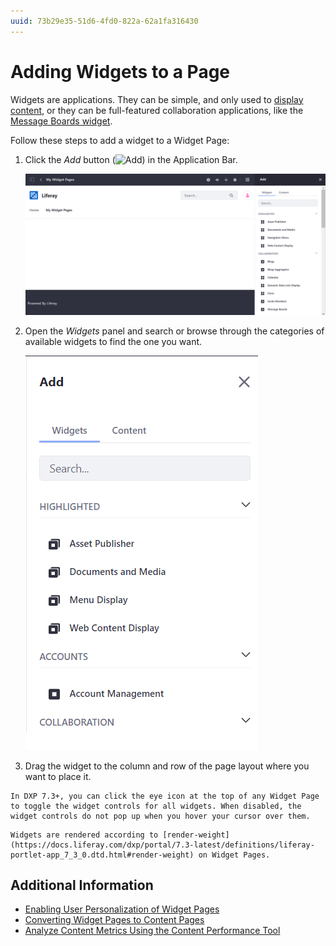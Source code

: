 ```yaml
---
uuid: 73b29e35-51d6-4fd0-822a-62a1fa316430
---
```

# Adding Widgets to a Page

Widgets are applications. They can be simple, and only used to [display content](../../displaying-content.md), or they can be full-featured collaboration applications, like the [Message Boards widget](../../../collaboration-and-social/message-boards/user-guide/getting-started-with-message-boards.md).

Follow these steps to add a widget to a Widget Page:

1. Click the *Add* button (![Add](../../../images/icon-add-app.png)) in the Application Bar.

   ![Click the Add Button in the Application Bar.](./adding-widgets-to-a-page/images/01.png)

1. Open the *Widgets* panel and search or browse through the categories of available widgets to find the one you want.

   ![The Widgets panel contains several default widgets that you can use to add functionality to the page.](./adding-widgets-to-a-page/images/02.png)

1. Drag the widget to the column and row of the page layout where you want to place it.

```{tip}
In DXP 7.3+, you can click the eye icon at the top of any Widget Page to toggle the widget controls for all widgets. When disabled, the widget controls do not pop up when you hover your cursor over them.
```

```{note}
Widgets are rendered according to [render-weight](https://docs.liferay.com/dxp/portal/7.3-latest/definitions/liferay-portlet-app_7_3_0.dtd.html#render-weight) on Widget Pages.
```

## Additional Information

- [Enabling User Personalization of Widget Pages](./enabling-user-personalization-of-widget-pages.md)
- [Converting Widget Pages to Content Pages](./converting-widget-pages-to-content-pages.md)
- [Analyze Content Metrics Using the Content Performance Tool](../../../content-authoring-and-management/page-performance-and-accessibility/analyze-content-metrics-using-content-performance-tool.md)
